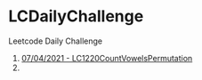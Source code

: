 # LCDailyChallenge
Leetcode Daily Challenge

1. [07/04/2021 - LC1220CountVowelsPermutation](https://github.com/dolare/LCDailyChallenge/blob/main/07_04_2021/LC1220CountVowelsPermutation.java)
2. 
